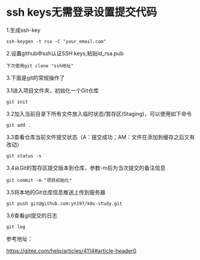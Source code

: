 # ssh keys无需登录设置提交代码

1.生成ssh-key

```
ssh-keygen -t rsa -C "your_email.com"
```

2.设置github中ssh认证SSH keys,粘贴id_rsa.pub

```
下次使用git clone "ssh地址"
```

3.下面是git的常规操作了

3.1进入项目文件夹，初始化一个Git仓库

```
git init 
```

3.2加入当前目录下所有文件放入临时状态/暂存区(Staging)，可以使用如下命令

```
git add .
```

3.3查看仓库当前文件提交状态（A：提交成功；AM：文件在添加到缓存之后又有改动）

```
git status -s
```

3.4从Git的暂存区提交版本到仓库，参数-m后为当次提交的备注信息

```
git commit -m "项目初始化"
```

3.5将本地的Git仓库信息推送上传到服务器

```
git push git@github.com:yn197/k8s-study.git
```

3.6查看git提交的日志

```
git log
```

参考地址：

https://gitee.com/help/articles/4114#article-header0